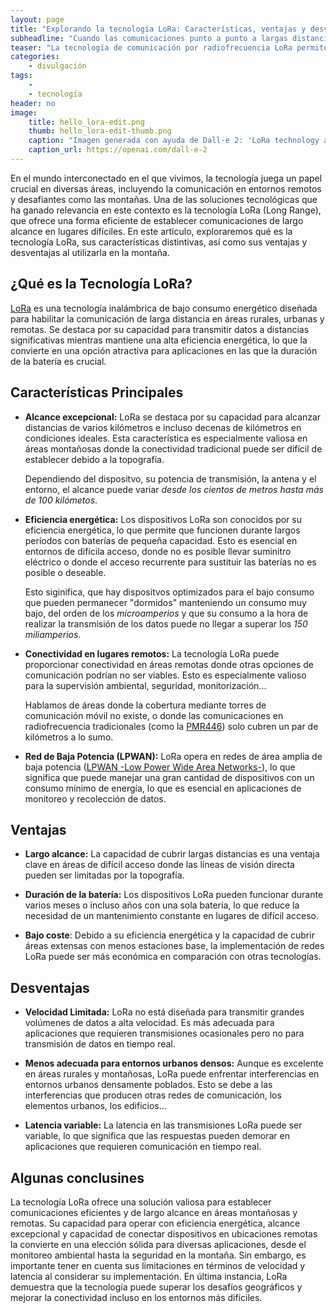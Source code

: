 ```yaml
---
layout: page
title: "Explorando la tecnología LoRa: Características, ventajas y desventajas para las comunicaciones en entornos remotos"
subheadline: "Cuando las comunicaciones punto a punto a largas distancias se hacen posibles"
teaser: "La tecnología de comunicación por radiofrecuencia LoRa permite la transmisión de datos a largas distancias manteniendo el consumo de energía al mínimo y sin requerir ningún tipo de infraestructura adicional para su implantación. En este post hablamos de sus principales características, sus ventajas y sus inconvenientes y elavoraremos unas pequeñas conclusiones para el área de aplicación que nos concierne."
categories:
    - divulgación
tags:
    - 
    - tecnología
header: no
image:
    title: hello_lora-edit.png
    thumb: hello_lora-edit-thumb.png
    caption: "Imagen generada con ayuda de Dall·e 2: 'LoRa technology applied to rural areas with mountains'"
    caption_url: https://openai.com/dall-e-2
---
```


En el mundo interconectado en el que vivimos, la tecnología juega un papel crucial en diversas áreas, incluyendo la comunicación en entornos remotos y desafiantes como las montañas. Una de las soluciones tecnológicas que ha ganado relevancia en este contexto es la tecnología LoRa (Long Range), que ofrece una forma eficiente de establecer comunicaciones de largo alcance en lugares difíciles. En este artículo, exploraremos qué es la tecnología LoRa, sus características distintivas, así como sus ventajas y desventajas al utilizarla en la montaña.

## ¿Qué es la Tecnología LoRa?

[LoRa](https://es.wikipedia.org/wiki/LoRa) es una tecnología inalámbrica de bajo consumo energético diseñada para habilitar la comunicación de larga distancia en áreas rurales, urbanas y remotas. Se destaca por su capacidad para transmitir datos a distancias significativas mientras mantiene una alta eficiencia energética, lo que la convierte en una opción atractiva para aplicaciones en las que la duración de la batería es crucial.

## Características Principales

- **Alcance excepcional:** LoRa se destaca por su capacidad para alcanzar distancias de varios kilómetros e incluso decenas de kilómetros en condiciones ideales. Esta característica es especialmente valiosa en áreas montañosas donde la conectividad tradicional puede ser difícil de establecer debido a la topografía.

  Dependiendo del dispositvo, su potencia de transmisión, la antena y el entorno, el alcance puede variar _desde los cientos de metros hasta más de 100 kilómetos_.

- **Eficiencia energética:** Los dispositivos LoRa son conocidos por su eficiencia energética, lo que permite que funcionen durante largos períodos con baterías de pequeña capacidad. Esto es esencial en entornos de difícila acceso, donde no es posible llevar suminitro eléctrico o donde el acceso recurrente para sustituir las baterías no es posible o deseable.

  Esto siginifica, que hay dispositvos optimizados para el bajo consumo que pueden permanecer "dormidos" manteniendo un consumo muy bajo, del orden de los _microamperios_ y que su consumo a la hora de realizar la transmisión de los datos puede no llegar a superar los _150 miliamperios_.

- **Conectividad en lugares remotos:** La tecnología LoRa puede proporcionar conectividad en áreas remotas donde otras opciones de comunicación podrían no ser viables. Esto es especialmente valioso para la supervisión ambiental, seguridad, monitorización...

  Hablamos de áreas donde la cobertura mediante torres de comunicación móvil no existe, o donde las comunicaciones en radiofrecuencia tradicionales (como la [PMR446](https://es.wikipedia.org/wiki/PMR446)) solo cubren un par de kilómetros a lo sumo.

- **Red de Baja Potencia (LPWAN):** LoRa opera en redes de área amplia de baja potencia ([LPWAN -Low Power Wide Area Networks-](https://www.profetolocka.com.ar/2022/05/16/introduccion-a-las-redes-inalambricas-lpwan)), lo que significa que puede manejar una gran cantidad de dispositivos con un consumo mínimo de energía, lo que es esencial en aplicaciones de monitoreo y recolección de datos.

## Ventajas

- **Largo alcance:** La capacidad de cubrir largas distancias es una ventaja clave en áreas de difícil acceso donde las líneas de visión directa pueden ser limitadas por la topografía.

- **Duración de la batería:** Los dispositivos LoRa pueden funcionar durante varios meses o incluso años con una sola batería, lo que reduce la necesidad de un mantenimiento constante en lugares de difícil acceso.

- **Bajo coste**: Debido a su eficiencia energética y la capacidad de cubrir áreas extensas con menos estaciones base, la implementación de redes LoRa puede ser más económica en comparación con otras tecnologías.

## Desventajas

- **Velocidad Limitada:** LoRa no está diseñada para transmitir grandes volúmenes de datos a alta velocidad. Es más adecuada para aplicaciones que requieren transmisiones ocasionales pero no para transmisión de datos en tiempo real.

- **Menos adecuada para entornos urbanos densos:** Aunque es excelente en áreas rurales y montañosas, LoRa puede enfrentar interferencias en entornos urbanos densamente poblados. Esto se debe a las interferencias que producen otras redes de comunicación, los elementos urbanos, los edificios...

- **Latencia variable:** La latencia en las transmisiones LoRa puede ser variable, lo que significa que las respuestas pueden demorar en aplicaciones que requieren comunicación en tiempo real.

## Algunas conclusines

La tecnología LoRa ofrece una solución valiosa para establecer comunicaciones eficientes y de largo alcance en áreas montañosas y remotas. Su capacidad para operar con eficiencia energética, alcance excepcional y capacidad de conectar dispositivos en ubicaciones remotas la convierte en una elección sólida para diversas aplicaciones, desde el monitoreo ambiental hasta la seguridad en la montaña. Sin embargo, es importante tener en cuenta sus limitaciones en términos de velocidad y latencia al considerar su implementación. En última instancia, LoRa demuestra que la tecnología puede superar los desafíos geográficos y mejorar la conectividad incluso en los entornos más difíciles.
